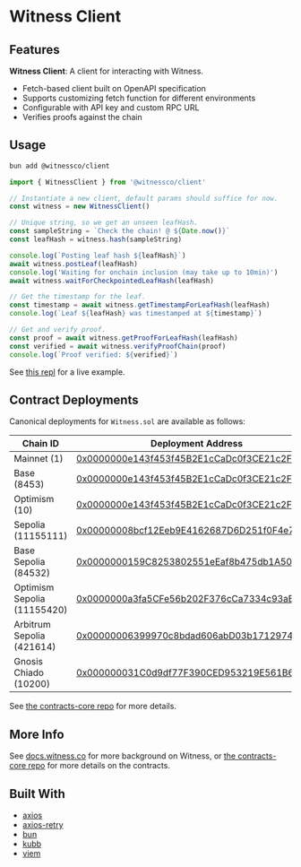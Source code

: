 # Witness Client

## Features

**Witness Client**: A client for interacting with Witness.
- Fetch-based client built on OpenAPI specification
- Supports customizing fetch function for different environments
- Configurable with API key and custom RPC URL
- Verifies proofs against the chain

## Usage

```bash
bun add @witnessco/client
```

```typescript
import { WitnessClient } from '@witnessco/client'

// Instantiate a new client, default params should suffice for now.
const witness = new WitnessClient()

// Unique string, so we get an unseen leafHash.
const sampleString = `Check the chain! @ ${Date.now()}`
const leafHash = witness.hash(sampleString)

console.log(`Posting leaf hash ${leafHash}`)
await witness.postLeaf(leafHash)
console.log('Waiting for onchain inclusion (may take up to 10min)')
await witness.waitForCheckpointedLeafHash(leafHash)

// Get the timestamp for the leaf.
const timestamp = await witness.getTimestampForLeafHash(leafHash)
console.log(`Leaf ${leafHash} was timestamped at ${timestamp}`)

// Get and verify proof.
const proof = await witness.getProofForLeafHash(leafHash)
const verified = await witness.verifyProofChain(proof)
console.log(`Proof verified: ${verified}`)
```

See [this repl](https://codedamn.com/playground/XLvUU81JcDPTA_9OZPOsZ) for a live example.

## Contract Deployments

Canonical deployments for `Witness.sol` are available as follows:

| Chain ID                    | Deployment Address                                                                                                                       |
| --------------------------- | ---------------------------------------------------------------------------------------------------------------------------------------- |
| Mainnet (1)                 | [0x0000000e143f453f45B2E1cCaDc0f3CE21c2F06a](https://etherscan.io/address/0x0000000e143f453f45B2E1cCaDc0f3CE21c2F06a)                    |
| Base (8453)                 | [0x0000000e143f453f45B2E1cCaDc0f3CE21c2F06a](https://base.blockscout.com/address/0x0000000e143f453f45B2E1cCaDc0f3CE21c2F06a)             |
| Optimism (10)               | [0x0000000e143f453f45B2E1cCaDc0f3CE21c2F06a](https://optimism.blockscout.com/address/0x0000000e143f453f45B2E1cCaDc0f3CE21c2F06a)         |
| Sepolia (11155111)          | [0x00000008bcf12Eeb9E4162687D6D251f0F4e7FC2](https://eth-sepolia.blockscout.com/address/0x00000008bcf12Eeb9E4162687D6D251f0F4e7FC2)      |
| Base Sepolia (84532)        | [0x0000000159C8253802551eEaf8b475db1A50d712](https://base-sepolia.blockscout.com/address/0x0000000159C8253802551eEaf8b475db1A50d712)     |
| Optimism Sepolia (11155420) | [0x0000000a3fa5CFe56b202F376cCa7334c93aEB8b](https://optimism-sepolia.blockscout.com/address/0x0000000a3fa5CFe56b202F376cCa7334c93aEB8b) |
| Arbitrum Sepolia (421614)   | [0x00000006399970c8bdad606abD03b1712974E4eA](https://arbiscan.io/address/0x00000006399970c8bdad606abD03b1712974E4eA)                     |
| Gnosis Chiado (10200)       | [0x000000031C0d9df77F390CED953219E561B67089](https://gnosis-chiado.blockscout.com/address/0x000000031C0d9df77F390CED953219E561B67089)    |

See [the contracts-core repo](https://github.com/witnessco/contracts-core) for more details.

## More Info

See [docs.witness.co](https://docs.witness.co) for more background on Witness, or [the contracts-core repo](https://github.com/witnessco/contracts-core) for more details on the contracts.

## Built With

- [axios](https://github.com/axios/axios)
- [axios-retry](https://github.com/softonic/axios-retry)
- [bun](https://bun.sh)
- [kubb](https://www.kubb.dev/)
- [viem](https://github.com/wevm/viem)
